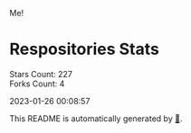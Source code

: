 Me!

# Respositories Stats
Stars Count: 227  
Forks Count: 4

2023-01-26 00:08:57  

This README is automatically generated by [🐰](https://github.com/rnitta/rnitta).
